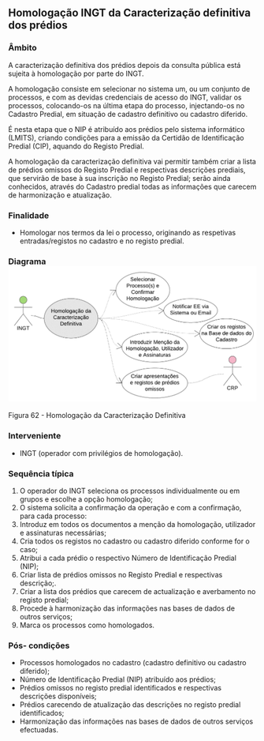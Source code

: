 ## Homologação INGT da Caracterização definitiva dos prédios

### Âmbito

A caracterização definitiva dos prédios depois da consulta pública está sujeita à homologação por parte do INGT.

A homologação consiste em selecionar no sistema um, ou um conjunto de processos, e com as devidas credenciais de acesso do INGT, validar os processos, colocando-os na última etapa do processo, injectando-os no Cadastro Predial, em situação de cadastro definitivo ou cadastro diferido.

É nesta etapa que o NIP é atribuído aos prédios pelo sistema informático \(LMITS\), criando condições para a emissão da Certidão de Identificação Predial \(CIP\), aquando do Registo Predial.

A homologação da caracterização definitiva vai permitir também criar a lista de prédios omissos do Registo Predial e respectivas descrições prediais, que servirão de base à sua inscrição no Registo Predial; serão ainda conhecidos, através do Cadastro predial todas as informações que carecem de harmonização e atualização.

### Finalidade

* Homologar nos termos da lei o processo, originando as respetivas entradas/registos no cadastro e no registo predial.

### Diagrama![](/assets/62.png)

Figura 62 - Homologação da Caracterização Definitiva

### Interveniente

* INGT \(operador com privilégios de homologação\).

### Sequência típica

1. O operador do INGT seleciona os processos individualmente ou em grupos e escolhe a opção homologação;
2. O sistema solicita a confirmação da operação e com a confirmação, para cada processo:
3. Introduz em todos os documentos a menção da homologação, utilizador e assinaturas necessárias;
4. Cria todos os registos no cadastro ou cadastro diferido conforme for o caso;
5. Atribui a cada prédio o respectivo Número de Identificação Predial \(NIP\);
6. Criar lista de prédios omissos no Registo Predial e respectivas descrição;.
7. Criar a lista dos prédios que carecem de actualização e averbamento no registo predial;
8. Procede à harmonização das informações nas bases de dados de outros serviços;
9. Marca os processos como homologados.

### Pós- condições

* Processos homologados no cadastro \(cadastro definitivo ou cadastro diferido\);
* Número de Identificação Predial \(NIP\) atribuído aos prédios;
* Prédios omissos no registo predial identificados e respectivas descrições disponíveis;
* Prédios carecendo de atualização das descrições no registo predial identificados;
* Harmonização das informações nas bases de dados de outros serviços efectuadas.



